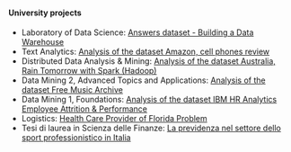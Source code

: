 #### University projects
+ Laboratory of Data Science: [Answers dataset - Building a Data Warehouse](https://github.com/bianchimario/LaboratoryOfDataScience)
+ Text Analytics: [Analysis of the dataset Amazon, cell phones review](https://github.com/bianchimario/TextAnalytics)
+ Distributed Data Analysis & Mining: [Analysis of the dataset Australia, Rain Tomorrow with Spark (Hadoop)](https://github.com/bianchimario/DDAM)
+ Data Mining 2, Advanced Topics and Applications: [Analysis of the dataset Free Music Archive](https://github.com/bianchimario/DataMining2)
+ Data Mining 1, Foundations: [Analysis of the dataset IBM HR Analytics Employee Attrition & Performance](https://github.com/bianchimario/DataMining1)
+ Logistics: [Health Care Provider of Florida Problem](https://github.com/bianchimario/Logistics)
+ Tesi di laurea in Scienza delle Finanze: [La previdenza nel settore dello sport professionistico in Italia](https://github.com/bianchimario/bianchimario.github.io/blob/main/files/La_previdenza_nel_settore_dello_sport_professionistico.pdf)
